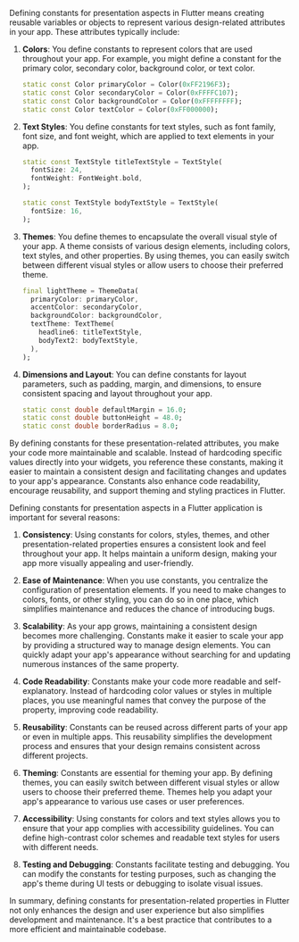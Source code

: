 Defining constants for presentation aspects in Flutter means creating reusable variables or objects to represent various design-related attributes in your app. These attributes typically include:

1. **Colors**: You define constants to represent colors that are used throughout your app. For example, you might define a constant for the primary color, secondary color, background color, or text color.

   ```dart
   static const Color primaryColor = Color(0xFF2196F3);
   static const Color secondaryColor = Color(0xFFFFC107);
   static const Color backgroundColor = Color(0xFFFFFFFF);
   static const Color textColor = Color(0xFF000000);
   ```

2. **Text Styles**: You define constants for text styles, such as font family, font size, and font weight, which are applied to text elements in your app.

   ```dart
   static const TextStyle titleTextStyle = TextStyle(
     fontSize: 24,
     fontWeight: FontWeight.bold,
   );

   static const TextStyle bodyTextStyle = TextStyle(
     fontSize: 16,
   );
   ```

3. **Themes**: You define themes to encapsulate the overall visual style of your app. A theme consists of various design elements, including colors, text styles, and other properties. By using themes, you can easily switch between different visual styles or allow users to choose their preferred theme.

   ```dart
   final lightTheme = ThemeData(
     primaryColor: primaryColor,
     accentColor: secondaryColor,
     backgroundColor: backgroundColor,
     textTheme: TextTheme(
       headline6: titleTextStyle,
       bodyText2: bodyTextStyle,
     ),
   );
   ```

4. **Dimensions and Layout**: You can define constants for layout parameters, such as padding, margin, and dimensions, to ensure consistent spacing and layout throughout your app.

   ```dart
   static const double defaultMargin = 16.0;
   static const double buttonHeight = 48.0;
   static const double borderRadius = 8.0;
   ```

By defining constants for these presentation-related attributes, you make your code more maintainable and scalable. Instead of hardcoding specific values directly into your widgets, you reference these constants, making it easier to maintain a consistent design and facilitating changes and updates to your app's appearance. Constants also enhance code readability, encourage reusability, and support theming and styling practices in Flutter.


Defining constants for presentation aspects in a Flutter application is important for several reasons:

1. **Consistency**: Using constants for colors, styles, themes, and other presentation-related properties ensures a consistent look and feel throughout your app. It helps maintain a uniform design, making your app more visually appealing and user-friendly.

2. **Ease of Maintenance**: When you use constants, you centralize the configuration of presentation elements. If you need to make changes to colors, fonts, or other styling, you can do so in one place, which simplifies maintenance and reduces the chance of introducing bugs.

3. **Scalability**: As your app grows, maintaining a consistent design becomes more challenging. Constants make it easier to scale your app by providing a structured way to manage design elements. You can quickly adapt your app's appearance without searching for and updating numerous instances of the same property.

4. **Code Readability**: Constants make your code more readable and self-explanatory. Instead of hardcoding color values or styles in multiple places, you use meaningful names that convey the purpose of the property, improving code readability.

5. **Reusability**: Constants can be reused across different parts of your app or even in multiple apps. This reusability simplifies the development process and ensures that your design remains consistent across different projects.

6. **Theming**: Constants are essential for theming your app. By defining themes, you can easily switch between different visual styles or allow users to choose their preferred theme. Themes help you adapt your app's appearance to various use cases or user preferences.

7. **Accessibility**: Using constants for colors and text styles allows you to ensure that your app complies with accessibility guidelines. You can define high-contrast color schemes and readable text styles for users with different needs.

8. **Testing and Debugging**: Constants facilitate testing and debugging. You can modify the constants for testing purposes, such as changing the app's theme during UI tests or debugging to isolate visual issues.

In summary, defining constants for presentation-related properties in Flutter not only enhances the design and user experience but also simplifies development and maintenance. It's a best practice that contributes to a more efficient and maintainable codebase.